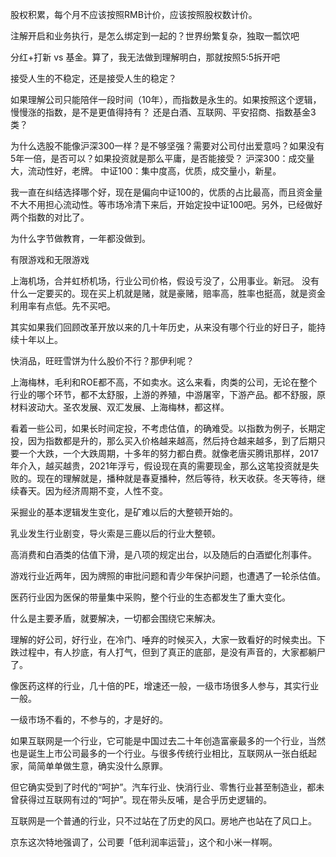 股权积累，每个月不应该按照RMB计价，应该按照股权数计价。

注解开启和业务执行，是怎么绑定到一起的？世界纷繁复杂，独取一瓢饮吧

分红+打新 vs 基金。算了，我无法做到理解明白，那就按照5:5拆开吧

接受人生的不稳定，还是接受人生的稳定？

如果理解公司只能陪伴一段时间（10年），而指数是永生的。如果按照这个逻辑，慢慢涨的指数，是不是更值得持有？
还是白酒、互联网、平安招商、指数基金3类？

为什么选股不能像沪深300一样？是不够坚强？需要对公司付出爱意吗？如果没有5年一倍，是否可以？如果投资就是那么平庸，是否能接受？
沪深300：成交量大，流动性好，老牌。
中证100：集中度高，优质，成交量小，新星。

我一直在纠结选择哪个好，现在是偏向中证100的，优质的占比最高，而且资金量不大不用担心流动性。等市场冷清下来后，开始定投中证100吧。另外，已经做好两个指数的对比了。

为什么字节做教育，一年都没做到。

有限游戏和无限游戏

上海机场，合并虹桥机场，行业公司价格，假设亏没了，公用事业。新冠。
没有什么一定要买的。现在买上机就是赌，就是豪赌，赔率高，胜率也挺高，就是资金利用率有点低。先不买吧。

其实如果我们回顾改革开放以来的几十年历史，从来没有哪个行业的好日子，能持续十年以上。

快消品，旺旺雪饼为什么股价不行？那伊利呢？

上海梅林，毛利和ROE都不高，不如卖水。这么来看，肉类的公司，无论在整个行业的哪个环节，都不太舒服，上游的养殖，中游屠宰，下游产品。都不舒服，原材料波动大。圣农发展、双汇发展、上海梅林，都这样。

看着一些公司，如果长时间定投，不考虑估值，的确难受。以指数为例子，长期定投，因为指数都是升的，那么买入价格越来越高，然后持仓越来越多，到了后期只要一个大跌，一个大跌周期，十多年的努力都白费。就像老唐买腾讯那样，2017年介入，越买越贵，2021年浮亏，假设现在真的需要现金，那么这笔投资就是失败的。现在的理解就是，播种就是春夏播种，然后等待，秋天收获。冬天等待，继续春天。因为经济周期不变，人性不变。

采掘业的基本逻辑发生变化，是矿难以后的大整顿开始的。

乳业发生行业剧变，导火索是三鹿以后的行业大整顿。

高消费和白酒类的估值下滑，是八项的规定出台，以及随后的白酒塑化剂事件。

游戏行业近两年，因为牌照的审批问题和青少年保护问题，也遭遇了一轮杀估值。

医药行业因为医保的带量集中采购，整个行业的生态都发生了重大变化。

什么是主要矛盾，就要解决，一切都会围绕它来解决。

理解的好公司，好行业，在冷门、唾弃的时候买入，大家一致看好的时候卖出。下跌过程中，有人抄底，有人打气，但到了真正的底部，是没有声音的，大家都躺尸了。

像医药这样的行业，几十倍的PE，增速还一般，一级市场很多人参与，其实行业一般。

一级市场不看的，不参与的，才是好的。

如果互联网是一个行业，它可能是中国过去二十年创造富豪最多的一个行业，当然也是诞生上市公司最多的一个行业。与很多传统行业相比，互联网从一张白纸起家，简简单单做生意，确实没什么原罪。

但它确实受到了时代的“呵护”。汽车行业、快消行业、零售行业甚至制造业，都未曾获得过互联网有过的“呵护”。现在带头反哺，是合乎历史逻辑的。

互联网是一个普通的行业，只不过站在了历史的风口。房地产也站在了风口上。


京东这次特地强调了，公司要「低利润率运营」，这个和小米一样啊。